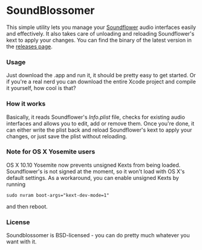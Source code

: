 SoundBlossomer
==============

This simple utility lets you manage your [Soundflower](http://cycling74.com/products/soundflower/) audio interfaces easily and effectively.
It also takes care of unloading and reloading Soundflower's kext to apply your changes.
You can find the binary of the latest version in the [releases page](https://github.com/LucaTNT/SoundBlossomer/releases).

### Usage
Just download the .app and run it, it should be pretty easy to get started. Or if you're a real nerd you can download the entire Xcode project and compile it yourself, how cool is that?

### How it works
Basically, it reads Soundflower's *Info.plist* file, checks for existing audio interfaces and allows you to edit, add or remove them.
Once you're done, it can either write the plist back and reload Soundflower's kext to apply your changes, or just save the plist without reloading.

### Note for OS X Yosemite users
OS X 10.10 Yosemite now prevents unsigned Kexts from being loaded. Soundflower's is not signed at the moment, so it won't load with OS X's default settings.
As a workaround, you can enable unsigned Kexts by running

    sudo nvram boot-args="kext-dev-mode=1"

and then reboot.

### License
Soundblossomer is BSD-licensed - you can do pretty much whatever you want with it.

